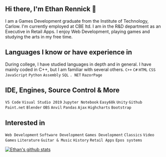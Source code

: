 ## Hi there, I'm Ethan Rennick 👋
I am a Games Development graduate from the Institute of Technology, Carlow. I'm currently employed at CBE ltd. I am in the R&D department as an Executive in Retail Apps. I enjoy Web Development, playing games and studying the arts in my free time. 

## Languages I know or have experience in

During college, I have studied languages in depth and in general. I have mainly coded in C++, but I am familiar with several others.
`C++` `C#` `HTML` `CSS` `JavaScript` `Python` `Assembly` `SQL` `. NET` `RazorPage`

## IDE, Engines, Source Control & More
`VS Code` `Visual Studio 2019` `Jupyter Notebook` `Easy68k` `Unity` `Github` `Paint.net` `Blender` `OBS` `Anvil` `Pandas` `Ajax` `Highcharts` `Bootstrap`

## Interested in
`Web Development` `Software Development` `Games Development` `Classics` `Video Games` `Literature` `Guitar & Music` `History` `Retail Apps` `Epos systems`

 
 [![Ethan's github stats](https://github-readme-stats.vercel.app/api?username=EthanRennick)](https://github.com/anuraghazra/github-readme-stats)
 
<!--
**EthanRennick/EthanRennick** is a ✨ _special_ ✨ repository because its `README.md` (this file) appears on your GitHub profile.

Here are some ideas to get you started:

- 🔭 I’m currently working on ...
- 🌱 I’m currently learning ...
- 👯 I’m looking to collaborate on ...
- 🤔 I’m looking for help with ...
- 💬 Ask me about ...
- 📫 How to reach me: ...
- 😄 Pronouns: ...
- ⚡ Fun fact: ...
-->
